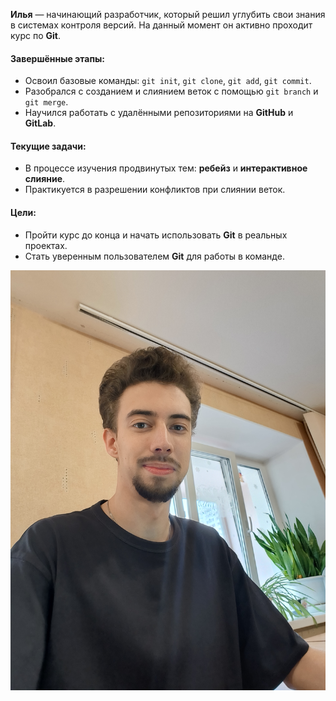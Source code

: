 **Илья** — начинающий разработчик, который решил углубить свои знания в системах контроля версий. На данный момент он активно проходит курс по **Git**.

#### Завершённые этапы:
- Освоил базовые команды: `git init`, `git clone`, `git add`, `git commit`.
- Разобрался с созданием и слиянием веток с помощью `git branch` и `git merge`.
- Научился работать с удалёнными репозиториями на **GitHub** и **GitLab**.

#### Текущие задачи:
- В процессе изучения продвинутых тем: **ребейз** и **интерактивное слияние**.
- Практикуется в разрешении конфликтов при слиянии веток.

#### Цели:
- Пройти курс до конца и начать использовать **Git** в реальных проектах.
- Стать уверенным пользователем **Git** для работы в команде.

![alt text](IMG20240427090122.jpg)